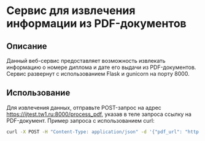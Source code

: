 # Сервис для извлечения информации из PDF-документов

## Описание

Данный веб-сервис предоставляет возможность извлекать информацию о номере диплома и дате его выдачи из PDF-документов. 
Сервис развернут с использованием Flask и gunicorn на порту 8000.

## Использование

Для извлечения данных, отправьте POST-запрос на адрес https://ijtest.tw1.ru:8000/process_pdf, указав в теле запроса ссылку на PDF-документ. Пример запроса с использованием curl:

```bash
curl -X POST -H "Content-Type: application/json" -d '{"pdf_url": "http://sikkensdecor.ru/test_ocr/12.pdf"}' https://ijtest.tw1.ru:8000/process_pdf

